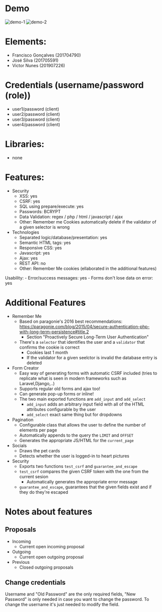# Demo

![demo-1](https://user-images.githubusercontent.com/40745490/153697433-13be4bba-fa95-4caa-9792-36b69ec1daf0.png)
![demo-2](https://user-images.githubusercontent.com/40745490/153697459-43bfc76f-5e61-4988-89fd-f87c7c3f6fb1.png)

# Elements:
 - Francisco Gonçalves (201704790) 
 - José Silva (201705591)
 - Victor Nunes (201907226)
 
# Credentials (username/password (role))
 - user1/password (client)
 - user2/password (client)
 - user3/password (client)
 - user4/password (client)

# Libraries:
- none

# Features:
 - Security
     - XSS: yes
     - CSRF: yes
     - SQL using prepare/execute: yes
     - Passwords: BCRYPT
     - Data Validation: regex / php / html / javascript / ajax
     - Other: Remember me Cookies automatically delete if the validator of a given selector is wrong
 - Technologies
     - Separated logic/database/presentation: yes
     - Semantic HTML tags: yes
     - Responsive CSS: yes
     - Javascript: yes
     - Ajax: yes
     - REST API: no
     - Other: Remember Me cookies (ellaborated in the additional features)
     
  Usability:
     - Error/success messages: yes
     - Forms don't lose data on error: yes

# Additional Features
- Remember Me
    - Based on paragonie's 2016 best recommendations: https://paragonie.com/blog/2015/04/secure-authentication-php-with-long-term-persistence#title.2
      * Section "Proactively Secure Long-Term User Authentication"
    - There's a `selector` that identifies the user and a `validator` that confirms the cookie is correct
      * Cookies last 1 month
      * If the validator for a given seelctor is invalid the database entry is deleted
- Form Creator
    - Easy way of generating forms with automatic CSRF included (tries to replicate what is seen in modern frameworks such as Laravel,Django,..)
    - Supports regular old forms and ajax too!
    - Can generate pop-up forms or inline!
    - The two main exported functions are `add_input` and `add_select`
      * `add_input` adds an arbitrary input field with all of the HTML attributes configurable by the user
      * `add_select` exact same thing but for dropdowns
- Pagination
    - Configurable class that allows the user to define the number of elements per page
    - Automatically appends to the query the `LIMIT` and `OFFSET`
    - Generates the appropriate JS/HTML for the `current_page`
- Socials
    - Draws the pet cards
    - Detects whether the user is logged-in to heart pictures
- Security
    - Exports two functions `test_csrf` and `guarantee_and_escape`
    - `test_csrf` compares the given CSRF token with the one from the current sesion
      * Automatically generates the appropriate error message
    - `guarantee_and_escape`, guarantees that the given fields exist and if they do they're escaped

# Notes about features

## Proposals

- Incoming
  * Current open incoming proposal
- Outgoing
  * Current open outgoing proposal
- Previous
  * Closed outgoing proposals

## Change credentials

Username and "Old Password" are the only required fields, "New Password" is only needed in case you want to change the password.
To change the username it's just needed to modify the field.
